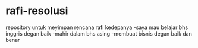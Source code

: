 # rafi-resolusi
repository untuk meyimpan rencana rafi kedepanya
-saya mau belajar bhs inggris degan baik
-mahir dalam bhs asing
-membuat bisnis degan baik dan benar 

